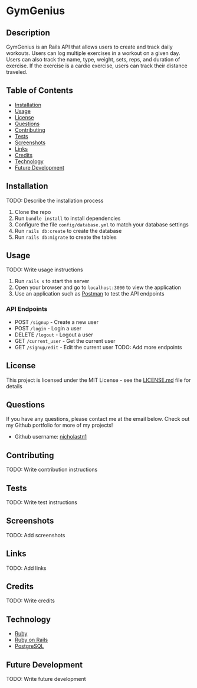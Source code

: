 # GymGenius

## Description
GymGenius is an Rails API that allows users to create and track daily workouts. Users can log multiple exercises in a workout on a given day. Users can also track the name, type, weight, sets, reps, and duration of exercise. If the exercise is a cardio exercise, users can track their distance traveled.

## Table of Contents
* [Installation](#installation)
* [Usage](#usage)
* [License](#license)
* [Questions](#questions)
* [Contributing](#contributing)
* [Tests](#tests)
* [Screenshots](#screenshots)
* [Links](#links)
* [Credits](#credits)
* [Technology](#technology)
* [Future Development](#future-development)

## Installation
TODO: Describe the installation process
1. Clone the repo
2. Run `bundle install` to install dependencies
3. Configure the file `config/database.yml` to match your database settings
4. Run `rails db:create` to create the database
5. Run `rails db:migrate` to create the tables

## Usage
TODO: Write usage instructions
1. Run `rails s` to start the server
2. Open your browser and go to `localhost:3000` to view the application
3. Use an application such as [Postman](https://www.postman.com/) to test the API endpoints

### API Endpoints
* POST `/signup` - Create a new user
* POST `/login` - Login a user
* DELETE `/logout` - Logout a user
* GET `/current_user` - Get the current user
* GET `/signup/edit` - Edit the current user
TODO: Add more endpoints

## License
This project is licensed under the MIT License - see the [LICENSE.md](LICENSE.md) file for details

## Questions
If you have any questions, please contact me at the email below. Check out my Github portfolio for more of my projects!

* Github username: [nicholastn1](https://github.com/nicholastn1)

## Contributing
TODO: Write contribution instructions

## Tests
TODO: Write test instructions

## Screenshots
TODO: Add screenshots

## Links
TODO: Add links

## Credits
TODO: Write credits

## Technology
* [Ruby](https://www.ruby-lang.org/en/)
* [Ruby on Rails](https://rubyonrails.org/)
* [PostgreSQL](https://www.postgresql.org/)

## Future Development
TODO: Write future development

